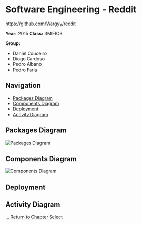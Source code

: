 # Software Engineering - Reddit
https://github.com/Wargyy/reddit

**Year:** 2015 **Class:** 3MIEIC3

**Group:**
* Daniel Couceiro
* Diogo Cardoso
* Pedro Albano
* Pedro Faria

## Navigation

* [Packages Diagram](#packages-diagram)
* [Components Diagram](#components-diagram)
* [Deployment](#deployment)
* [Activity Diagram](#activity-diagram)

## Packages Diagram
![Packages Diagram](/diagrams/packagesdiagram.png)

## Components Diagram
![Components Diagram](/img/components_diagram.jpg)

## Deployment

## Activity Diagram

[... Return to Chapter Select](Chapter_Select.md)
